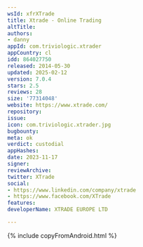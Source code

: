 ```yaml
---
wsId: xfrXTrade
title: Xtrade - Online Trading
altTitle: 
authors:
- danny
appId: com.triviologic.xtrader
appCountry: cl
idd: 864027750
released: 2014-05-30
updated: 2025-02-12
version: 7.0.4
stars: 2.5
reviews: 28
size: '77314048'
website: https://www.xtrade.com/
repository: 
issue: 
icon: com.triviologic.xtrader.jpg
bugbounty: 
meta: ok
verdict: custodial
appHashes: 
date: 2023-11-17
signer: 
reviewArchive: 
twitter: XTrade
social:
- https://www.linkedin.com/company/xtrade
- https://www.facebook.com/XTrade
features: 
developerName: XTRADE EUROPE LTD

---
```


{% include copyFromAndroid.html %}